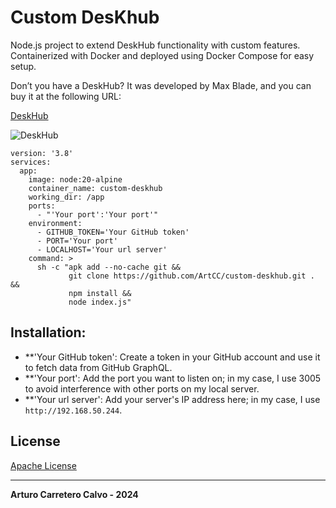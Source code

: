 # Custom DesKhub

Node.js project to extend DeskHub functionality with custom features. Containerized with Docker and deployed using Docker Compose for easy setup.

Don’t you have a DeskHub? It was developed by Max Blade, and you can buy it at the following URL:

[DeskHub](https://getdeskhub.com/)

![DeskHub](https://getdeskhub.com/_next/image?url=%2Fhero2.webp&w=1080&q=75)

```
version: '3.8'
services:
  app:
    image: node:20-alpine
    container_name: custom-deskhub
    working_dir: /app
    ports:
      - "'Your port':'Your port'"
    environment:
      - GITHUB_TOKEN='Your GitHub token'
      - PORT='Your port'
      - LOCALHOST='Your url server'
    command: >
      sh -c "apk add --no-cache git &&
             git clone https://github.com/ArtCC/custom-deskhub.git . &&
             npm install &&
             node index.js"
```

## Installation:

- **'Your GitHub token': Create a token in your GitHub account and use it to fetch data from GitHub GraphQL.
- **'Your port': Add the port you want to listen on; in my case, I use 3005 to avoid interference with other ports on my local server.
- **'Your url server': Add your server's IP address here; in my case, I use `http://192.168.50.244`.

## License

[Apache License](LICENSE)

---

**Arturo Carretero Calvo - 2024**